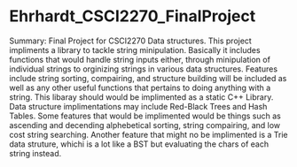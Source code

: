# Ehrhardt_CSCI2270_FinalProject
Summary:
Final Project for CSCI2270 Data structures. This project impliments a library to tackle string minipulation. Basically it includes functions that would handle string inputs either, through minipulation of individual strings to orginizing strings in various data structures. Features include string sorting, compairing, and structure building will be included as well as any other useful functions that pertains to doing anything with a string. This libaray should would be implimented as a static C++ Library. Data structure implimentations may include Red-Black Trees and Hash Tables. Some features that would be implimented would be things such as ascending and decending alphebetical sorting, string compairing, and low cost string searching. Another feature that might no be implimented is a Trie data struture, whichi is a lot like a BST but evaluating the chars of each string instead.

